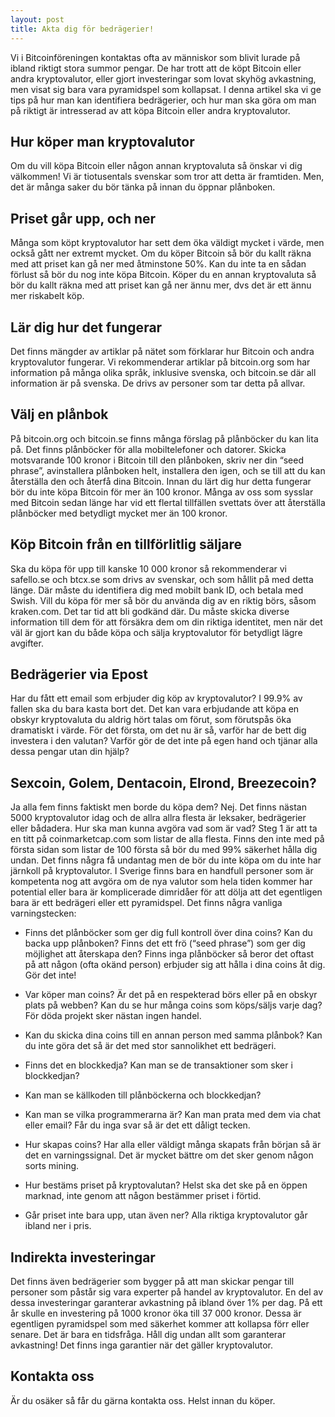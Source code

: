 ```yaml
---
layout: post
title: Akta dig för bedrägerier!
---
```


Vi i Bitcoinföreningen kontaktas ofta av människor som blivit lurade på ibland riktigt stora summor pengar. De har trott att de köpt Bitcoin eller andra kryptovalutor, eller gjort investeringar som lovat skyhög avkastning, men visat sig bara vara pyramidspel som kollapsat. I denna artikel ska vi ge tips på hur man kan identifiera bedrägerier, och hur man ska göra om man på riktigt är intresserad av att köpa Bitcoin eller andra kryptovalutor.

## Hur köper man kryptovalutor
Om du vill köpa Bitcoin eller någon annan kryptovaluta så önskar vi dig välkommen! Vi är tiotusentals svenskar som tror att detta är framtiden. Men, det är många saker du bör tänka på innan du öppnar plånboken.

## Priset går upp, och ner
Många som köpt kryptovalutor har sett dem öka väldigt mycket i värde, men också gått ner extremt mycket. Om du köper Bitcoin så bör du kallt räkna med att priset kan gå ner med åtminstone 50%. Kan du inte ta en sådan förlust så bör du nog inte köpa Bitcoin. Köper du en annan kryptovaluta så bör du kallt räkna med att priset kan gå ner ännu mer, dvs det är ett ännu mer riskabelt köp.

## Lär dig hur det fungerar
Det finns mängder av artiklar på nätet som förklarar hur Bitcoin och andra kryptovalutor fungerar. Vi rekommenderar artiklar på bitcoin.org som har information på många olika språk, inklusive svenska, och bitcoin.se där all information är på svenska. De drivs av personer som tar detta på allvar.

## Välj en plånbok
På bitcoin.org och bitcoin.se finns många förslag på plånböcker du kan lita på. Det finns plånböcker för alla mobiltelefoner och datorer. Skicka motsvarande 100 kronor i Bitcoin till den plånboken, skriv ner din “seed phrase”, avinstallera plånboken helt, installera den igen, och se till att du kan återställa den och återfå dina Bitcoin. Innan du lärt dig hur detta fungerar bör du inte köpa Bitcoin för mer än 100 kronor. Många av oss som sysslar med Bitcoin sedan länge har vid ett flertal tillfällen svettats över att återställa plånböcker med betydligt mycket mer än 100 kronor.

## Köp Bitcoin från en tillförlitlig säljare
Ska du köpa för upp till kanske 10 000 kronor så rekommenderar vi safello.se och btcx.se som drivs av svenskar, och som hållit på med detta länge. Där måste du identifiera dig med mobilt bank ID, och betala med Swish. Vill du köpa för mer så bör du använda dig av en riktig börs, såsom kraken.com. Det tar tid att bli godkänd där. Du måste skicka diverse information till dem för att försäkra dem om din riktiga identitet, men när det väl är gjort kan du både köpa och sälja kryptovalutor för betydligt lägre avgifter.

## Bedrägerier via Epost
Har du fått ett email som erbjuder dig köp av kryptovalutor? I 99.9% av fallen ska du bara kasta bort det. Det kan vara erbjudande att köpa en obskyr kryptovaluta du aldrig hört talas om förut, som förutspås öka dramatiskt i värde. För det första, om det nu är så, varför har de bett dig investera i den valutan? Varför gör de det inte på egen hand och tjänar alla dessa pengar utan din hjälp?

## Sexcoin, Golem, Dentacoin, Elrond, Breezecoin?
Ja alla fem finns faktiskt men borde du köpa dem? Nej. Det finns nästan 5000 kryptovalutor idag och de allra allra flesta är leksaker, bedrägerier eller bådadera. Hur ska man kunna avgöra vad som är vad? Steg 1 är att ta en titt på coinmarketcap.com som listar de alla flesta. Finns den inte med på första sidan som listar de 100 första så bör du med 99% säkerhet hålla dig undan. Det finns några få undantag men de bör du inte köpa om du inte har järnkoll på kryptovalutor. I Sverige finns bara en handfull personer som är kompetenta nog att avgöra om de nya valutor som hela tiden kommer har potential eller bara är komplicerade dimridåer för att dölja att det egentligen bara är ett bedrägeri eller ett pyramidspel. Det finns några vanliga varningstecken:



- Finns det plånböcker som ger dig full kontroll över dina coins? Kan du backa upp plånboken? Finns det ett frö (“seed phrase”) som ger dig möjlighet att återskapa den? Finns inga plånböcker så beror det oftast på att någon (ofta okänd person) erbjuder sig att hålla i dina coins åt dig. Gör det inte!

- Var köper man coins? Är det på en respekterad börs eller på en obskyr plats på webben? Kan du se hur många coins som köps/säljs varje dag? För döda projekt sker nästan ingen handel.

- Kan du skicka dina coins till en annan person med samma plånbok? Kan du inte göra det så är det med stor sannolikhet ett bedrägeri.

- Finns det en blockkedja? Kan man se de transaktioner som sker i blockkedjan?

- Kan man se källkoden till plånböckerna och blockkedjan?

- Kan man se vilka programmerarna är? Kan man prata med dem via chat eller email? Får du inga svar så är det ett dåligt tecken.

- Hur skapas coins? Har alla eller väldigt många skapats från början så är det en varningssignal. Det är mycket bättre om det sker genom någon sorts mining.

- Hur bestäms priset på kryptovalutan? Helst ska det ske på en öppen marknad, inte genom att någon bestämmer priset i förtid.

- Går priset inte bara upp, utan även ner? Alla riktiga kryptovalutor går ibland ner i pris.

## Indirekta investeringar
Det finns även bedrägerier som bygger på att man skickar pengar till personer som påstår sig vara experter på handel av kryptovalutor. En del av dessa investeringar garanterar avkastning på ibland över 1% per dag. På ett år skulle en investering på 1000 kronor öka till 37 000 kronor. Dessa är egentligen pyramidspel som med säkerhet kommer att kollapsa förr eller senare. Det är bara en tidsfråga. Håll dig undan allt som garanterar avkastning! Det finns inga garantier när det gäller kryptovalutor.

## Kontakta oss
Är du osäker så får du gärna kontakta oss. Helst innan du köper.
